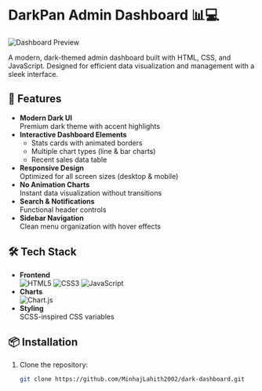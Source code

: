 # DarkPan Admin Dashboard 📊💻

![Dashboard Preview](screenshot.png) <!-- Add actual screenshot later -->

A modern, dark-themed admin dashboard built with HTML, CSS, and JavaScript. Designed for efficient data visualization and management with a sleek interface.

## 🌟 Features

- **Modern Dark UI**  
  Premium dark theme with accent highlights
- **Interactive Dashboard Elements**
  - Stats cards with animated borders
  - Multiple chart types (line & bar charts)
  - Recent sales data table
- **Responsive Design**  
  Optimized for all screen sizes (desktop & mobile)
- **No Animation Charts**  
  Instant data visualization without transitions
- **Search & Notifications**  
  Functional header controls
- **Sidebar Navigation**  
  Clean menu organization with hover effects

## 🛠 Tech Stack

- **Frontend**  
  ![HTML5](https://img.shields.io/badge/HTML5-E34F26?style=flat&logo=html5&logoColor=white)
  ![CSS3](https://img.shields.io/badge/CSS3-1572B6?style=flat&logo=css3&logoColor=white)
  ![JavaScript](https://img.shields.io/badge/JavaScript-F7DF1E?style=flat&logo=javascript&logoColor=black)
- **Charts**  
  ![Chart.js](https://img.shields.io/badge/Chart.js-FF6384?style=flat&logo=chart.js&logoColor=white)
- **Styling**  
  SCSS-inspired CSS variables

## 📦 Installation

1. Clone the repository:
   ```bash
   git clone https://github.com/MinhajLahith2002/dark-dashboard.git
